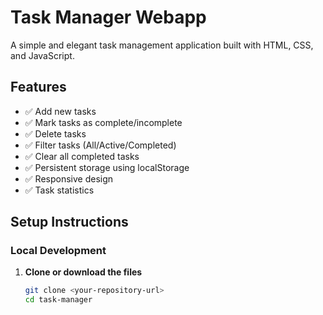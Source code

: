 # Task Manager Webapp

A simple and elegant task management application built with HTML, CSS, and JavaScript.

## Features

- ✅ Add new tasks
- ✅ Mark tasks as complete/incomplete
- ✅ Delete tasks
- ✅ Filter tasks (All/Active/Completed)
- ✅ Clear all completed tasks
- ✅ Persistent storage using localStorage
- ✅ Responsive design
- ✅ Task statistics

## Setup Instructions

### Local Development

1. **Clone or download the files**
   ```bash
   git clone <your-repository-url>
   cd task-manager
